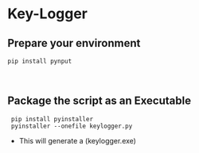# Key-Logger

## Prepare your environment
```
pip install pynput

```
&nbsp;
## Package the script as an Executable
```
 pip install pyinstaller
 pyinstaller --onefile keylogger.py
```

+ This will generate a (keylogger.exe)
